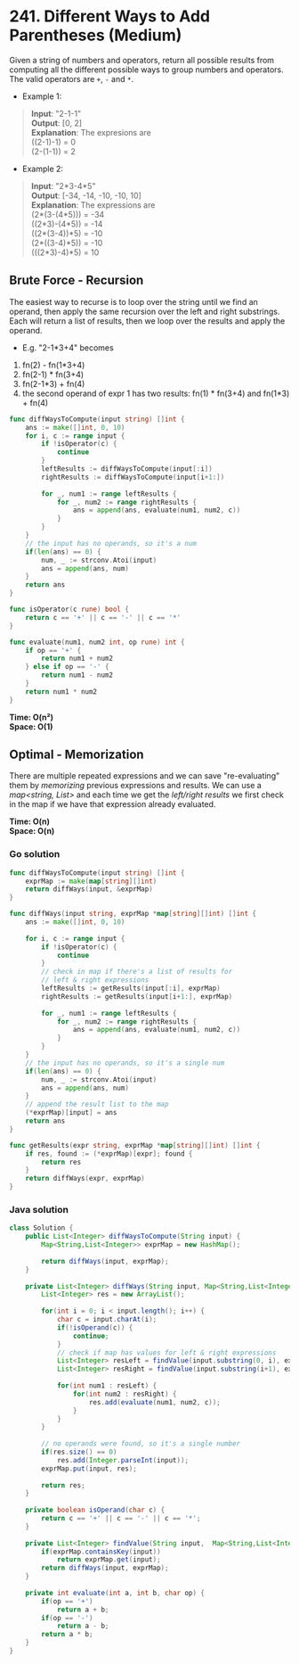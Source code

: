 # 241. Different Ways to Add Parentheses (Medium)

Given a string of numbers and operators, return all possible results from computing all the 
different possible ways to group numbers and operators. The valid operators are `+`, `-` and `*`.

- Example 1:
> **Input**: "2-1-1" <br>
> **Output**: [0, 2] <br>
> **Explanation**: The expresions are <br>
> ((2-1)-1) = 0 <br>
> (2-(1-1)) = 2
- Example 2:
> **Input**: "2\*3-4\*5" <br>
> **Output**: [-34, -14, -10, -10, 10] <br>
> **Explanation**: The expressions are <br>
> (2\*(3-(4\*5))) = -34 <br>
> ((2\*3)-(4\*5)) = -14 <br>
> ((2\*(3-4))\*5) = -10 <br>
> (2\*((3-4)\*5)) = -10 <br>
> (((2\*3)-4)\*5) = 10

## Brute Force - Recursion
The easiest way to recurse is to loop over the string until we find an operand, then apply the same
recursion over the left and right substrings. Each will return a list of results, then we loop over
the results and apply the operand.

- E.g. "2-1\*3+4" becomes 
1. fn(2) - fn(1\*3+4)
2. fn(2-1) \* fn(3+4)
3. fn(2-1\*3) + fn(4)
4. the second operand of expr 1 has two results: fn(1) \* fn(3+4) and fn(1\*3) + fn(4)

```go
func diffWaysToCompute(input string) []int {
    ans := make([]int, 0, 10)
    for i, c := range input {
        if !isOperator(c) {
            continue
        }
        leftResults := diffWaysToCompute(input[:i])
        rightResults := diffWaysToCompute(input[i+1:])
        
        for _, num1 := range leftResults {
            for _, num2 := range rightResults {
                ans = append(ans, evaluate(num1, num2, c))
            }
        }
    }
    // the input has no operands, so it's a num
    if(len(ans) == 0) {
        num, _ := strconv.Atoi(input)
        ans = append(ans, num)
    }
    return ans
}

func isOperator(c rune) bool {
    return c == '+' || c == '-' || c == '*'
}

func evaluate(num1, num2 int, op rune) int {
    if op == '+' {
        return num1 + num2
    } else if op == '-' {
        return num1 - num2
    }
    return num1 * num2
}
```

**Time: O(n²) <br> Space: O(1)**

## Optimal - Memorization
There are multiple repeated expressions and we can save "re-evaluating" them by *memorizing*
previous expressions and results. We can use a *map<string, List<int>>* and each time we get the
*left/right results* we first check in the map if we have that expression already evaluated.

**Time: O(n) <br> Space: O(n)**

### Go solution
```go
func diffWaysToCompute(input string) []int {
    exprMap := make(map[string][]int)
    return diffWays(input, &exprMap)
}

func diffWays(input string, exprMap *map[string][]int) []int {
    ans := make([]int, 0, 10)
    
    for i, c := range input {
        if !isOperator(c) {
            continue
        }
        // check in map if there's a list of results for
        // left & right expressions
        leftResults := getResults(input[:i], exprMap)
        rightResults := getResults(input[i+1:], exprMap)
        
        for _, num1 := range leftResults {
            for _, num2 := range rightResults {
                ans = append(ans, evaluate(num1, num2, c))
            }
        }
    }
    // the input has no operands, so it's a single num
    if(len(ans) == 0) {
        num, _ := strconv.Atoi(input)
        ans = append(ans, num)
    }
    // append the result list to the map
    (*exprMap)[input] = ans
    return ans
}

func getResults(expr string, exprMap *map[string][]int) []int {
    if res, found := (*exprMap)[expr]; found {
        return res
    } 
    return diffWays(expr, exprMap)
}
```
### Java solution
```java
class Solution {
    public List<Integer> diffWaysToCompute(String input) {
        Map<String,List<Integer>> exprMap = new HashMap();
        
        return diffWays(input, exprMap);
    }
                        
    private List<Integer> diffWays(String input, Map<String,List<Integer>> exprMap) {
        List<Integer> res = new ArrayList();
        
        for(int i = 0; i < input.length(); i++) {
            char c = input.charAt(i);
            if(!isOperand(c)) {
                continue;
            }
            // check if map has values for left & right expressions
            List<Integer> resLeft = findValue(input.substring(0, i), exprMap);
            List<Integer> resRight = findValue(input.substring(i+1), exprMap);
            
            for(int num1 : resLeft) {
                for(int num2 : resRight) {
                    res.add(evaluate(num1, num2, c));
                }
            }
        }
        
        // no operands were found, so it's a single number
        if(res.size() == 0)
            res.add(Integer.parseInt(input));
        exprMap.put(input, res);
        
        return res;
    }
    
    private boolean isOperand(char c) {
        return c == '+' || c == '-' || c == '*';
    }
    
    private List<Integer> findValue(String input,  Map<String,List<Integer>> exprMap) {
        if(exprMap.containsKey(input))
            return exprMap.get(input);
        return diffWays(input, exprMap);
    }
    
    private int evaluate(int a, int b, char op) {
        if(op == '+')
            return a + b;
        if(op == '-')
            return a - b;
        return a * b;
    }
}
```